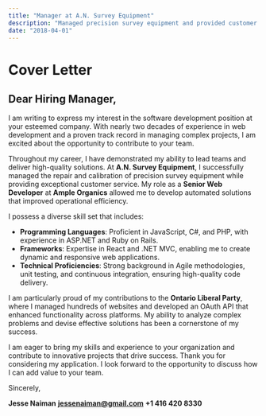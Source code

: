 ```yaml
---
title: "Manager at A.N. Survey Equipment"
description: "Managed precision survey equipment and provided customer service."
date: "2018-04-01"
---
```


# Cover Letter

## Dear Hiring Manager,

I am writing to express my interest in the software development position at your esteemed company. With nearly two decades of experience in web development and a proven track record in managing complex projects, I am excited about the opportunity to contribute to your team.

Throughout my career, I have demonstrated my ability to lead teams and deliver high-quality solutions. At **A.N. Survey Equipment**, I successfully managed the repair and calibration of precision survey equipment while providing exceptional customer service. My role as a **Senior Web Developer** at **Ample Organics** allowed me to develop automated solutions that improved operational efficiency.

I possess a diverse skill set that includes:
- **Programming Languages**: Proficient in JavaScript, C#, and PHP, with experience in ASP.NET and Ruby on Rails.
- **Frameworks**: Expertise in React and .NET MVC, enabling me to create dynamic and responsive web applications.
- **Technical Proficiencies**: Strong background in Agile methodologies, unit testing, and continuous integration, ensuring high-quality code delivery.

I am particularly proud of my contributions to the **Ontario Liberal Party**, where I managed hundreds of websites and developed an OAuth API that enhanced functionality across platforms. My ability to analyze complex problems and devise effective solutions has been a cornerstone of my success.

I am eager to bring my skills and experience to your organization and contribute to innovative projects that drive success. Thank you for considering my application. I look forward to the opportunity to discuss how I can add value to your team.

Sincerely,

**Jesse Naiman**
**jessenaiman@gmail.com**
**+1 416 420 8330**
